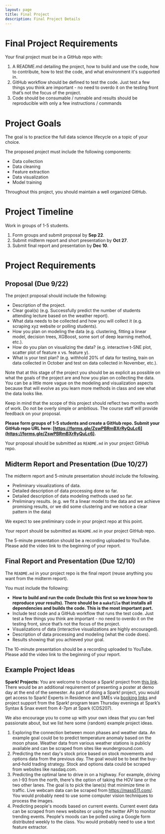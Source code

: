 ```yaml
---
layout: page
title: Final Project 
description: Final Project Details
---
```


# Final Project Requirements

Your final project must be in a GitHub repo with:
1. A README.md detailing the project, how to build and use the code, how to contribute, how to test the code, and what environment it's supported in.
2. GitHub workflow should be defined to test the code. Just test a few things you think are important - no need to overdo it on the testing front that’s not the focus of the project.
3. Code should be consumable / runnable and results should be reproducible with only a few instructions / commands

# Project Goals

The goal is to practice the full data science lifecycle on a topic of your choice.

The proposed project must include the following components:
 - Data collection
 - Data cleaning
 - Feature extraction
 - Data visualization
 - Model training
 
Throughout this project, you should maintain a well organized GitHub.

# Project Timeline

Work in groups of 1-5 students.

 1. Form groups and submit proposal by **Sep 22**.
 2. Submit midterm report and short presentation by **Oct 27**.
 3. Submit final report and presentation by **Dec 10**.
 
# Project Requirements
 
## Proposal (Due 9/22)
 
 The project proposal should include the following:
  - Description of the project.
  - Clear goal(s) (e.g. Successfully predict the number of students attending lecture based on the weather report).
  - What data needs to be collected and how you will collect it (e.g. scraping xyz website or polling students).
  - How you plan on modeling the data (e.g. clustering, fitting a linear model, decision trees, XGBoost, some sort of deep learning method, etc.).
  - How do you plan on visualizing the data? (e.g. interactive t-SNE plot, scatter plot of feature x vs. feature y).
  - What is your test plan? (e.g. withhold 20% of data for testing, train on data collected in October and test on data collected in November, etc.).
  
 Note that at this stage of the project you should be as explicit as possible on what the goals of the project are and how you plan on collecting the data.
 You can be a little more vague on the modeling and visualization aspects because that will evolve as you learn more methods in class and see what the data looks like.

 Keep in mind that the scope of this project should reflect two months worth of work. Do not be overly simple or ambitious. The course staff will provide feedback on your proposal. 

 **Please form groups of 1-5 students and create a GitHub repo. Submit your GitHub repo URL here: [https://forms.gle/ZswPBRmBXrRyQuLc6](https://forms.gle/ZswPBRmBXrRyQuLc6).**
 
 Your proposal should be submitted as `README.md` in your project GitHub repo.

## Midterm Report and Presentation (Due 10/27)
 
 The midterm report and 5-minute presentation should include the following.
  - Preliminary visualizations of data.
  - Detailed description of data processing done so far.
  - Detailed description of data modeling methods used so far.
  - Preliminary results. (e.g. we fit a linear model to the data and we achieve promising results, or we did some clustering and we notice a clear pattern in the data)
 
 We expect to see preliminary code in your project repo at this point.
 
 Your report should be submitted as `README.md` in your project GitHub repo.
 
 The 5-minute presentation should be a recording uploaded to YouTube. Please add the video link to the beginning of your report.
 
## Final Report and Presentation (Due 12/10)
 
 The `README.md` in your project repo is the final report (reuse anything you want from the midterm report).
 
 You must include the following:
  - **How to build and run the code (Include this first so we know how to reproduce your results). 
  There should be a `makefile` that installs all dependencies and builds the code. This is the most important part.**
  - Include test code and a GitHub workflow that runs the test code. 
  Just test a few things you think are important - no need to overdo it on the testing front, since that’s not the focus of the project.
  - Visualizations of data (interactive visualizations are highly encouraged).
  - Description of data processing and modeling (what the code does).
  - Results showing that you achieved your goal.

 The 10-minute presentation should be a recording uploaded to YouTube. Please add the video link to the beginning of your report.
  
## Example Project Ideas

 **Spark! Projects:** You are welcome to choose a Spark! project from [this link](https://docs.google.com/document/d/1-a7IIj5K5v1mcdvi0_cUSYJpfFmZ9QJmsYikYGl3bJ4/edit?usp=sharing). There would be an additional requirement of presenting a poster at demo day at the end of the semester. As part of doing a Spark! project, you would get access to Spark! Experts in Residence and SMEs via [booking links](www.bu.edu/spark/consultations) and project support from the Spark! program team Thursday evenings at Spark’s Syntax & Snax event from 4-7pm at Spark (CDS207).
 
 We also encourage you to come up with your own ideas that you can feel passionate about, but we list here some (random) example project ideas. 
 
 1. Exploring the connection between moon phases and weather data. An example goal could be to predict temperature anomaly based on the moon phase. 
 Weather data from various weather stations is publicly available and can be scraped from sites like wunderground.com.
 2. Predicting the next day's stock price based on stock movements and options data from the previous day. The goal would be to beat the buy-and-hold trading strategy. 
 Stock and options data could be scraped from websites like nasdaq.com.
 3. Predicting the optimal lane to drive in on a highway. For example, driving on I-93 from the north, there's the option of taking the HOV lane or the two other lanes. 
 The goal is to pick the lane(s) that minimize time in traffic. Live webcam data can be scraped from https://mass511.com/. You would probably need to use some computer vision techniques to process the images.
 4. Predicting people's moods based on current events. Current event data can be scraped from news websites or using the twitter API to monitor trending events.
 People's moods can be polled using a Google form distributed weekly to the class. You would probably need to use a text feature extractor.
